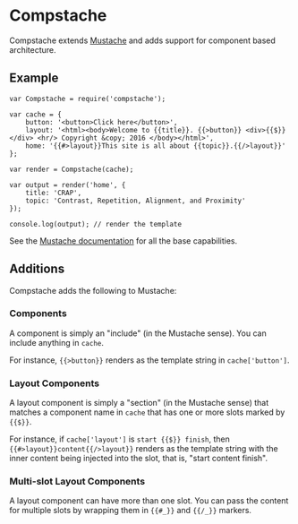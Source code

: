 # Compstache

Compstache extends [Mustache](https://mustache.github.io/) and adds support for component based architecture.

## Example

```
var Compstache = require('compstache');

var cache = {
	button: '<button>Click here</button>',
	layout: '<html><body>Welcome to {{title}}. {{>button}} <div>{{$}}</div> <hr/> Copyright &copy; 2016 </body></html>',
	home: '{{#>layout}}This site is all about {{topic}}.{{/>layout}}'
};

var render = Compstache(cache);

var output = render('home', {
	title: 'CRAP',
	topic: 'Contrast, Repetition, Alignment, and Proximity'
});

console.log(output); // render the template

```

See the [Mustache documentation](https://github.com/janl/mustache.js) for all the base capabilities.

## Additions

Compstache adds the following to Mustache:

### Components

A component is simply an "include" (in the Mustache sense). You can include anything in `cache`.

For instance, `{{>button}}` renders as the template string in `cache['button']`.

### Layout Components

A layout component is simply a "section" (in the Mustache sense) that matches a component name in `cache` that has one or more slots marked by `{{$}}`.

For instance, if `cache['layout']` is `start {{$}} finish`, then `{{#>layout}}content{{/>layout}}` renders as the template string with the inner content being injected into the slot, that is, "start content finish".

### Multi-slot Layout Components

A layout component can have more than one slot. You can pass the content for multiple slots by wrapping them in `{{#_}}` and `{{/_}}` markers.
